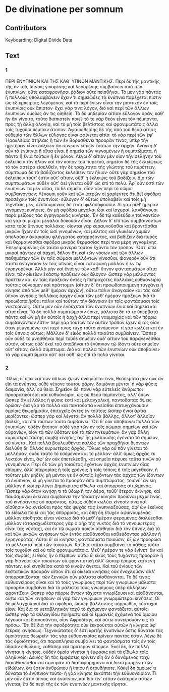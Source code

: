 # De divinatione per somnum  

## Contributors  
Keyboarding: Digital Divide Data  

## Text  
### 1  
ΠΕΡΙ ΕΝΥΠΝΙΩΝ ΚΑΙ ΤΗΣ ΚΑΘ’ ΥΠΝΟΝ ΜΑΝΤΙΚΗΣ. Περὶ δὲ τῆς μαντικῆς τῆς ἐν τοῖς ὕπνοις γινομένης καὶ λεγομένης συμβαίνειν ἀπὸ τῶν ἐνυπνίων, οὔτε καταφρονῆσαι ῥᾴδιον οὔτε πεισθῆναι. Τὸ μὲν γὰρ πάντας ἢ πολλοὺς ὑπολαμβάνειν ἔχειν τι σημειῶδες τὰ ἐνύπνια παρέχεται πίστιν ὡς ἐξ ἐμπειρίας λεγόμενον, καὶ τὸ περὶ ἐνίων εἶναι τὴν μαντικὴν ἐν τοῖς ἐνυπνίοις οὐκ ἄπιστον· ἔχει γάρ τινα λόγον, διὸ καὶ περὶ τῶν ἄλλων ἐνυπνίων ὁμοίως ἄν τις οἰηθείη. Τὸ δὲ μηδεμίαν αἰτίαν εὔλογον ὁρᾶν, καθ’ ἣν ἂν γίνοιτο, τοῦτο διαπιστεῖν ποιεῖ· τό τε γὰρ θεὸν εἶναι τὸν πέμποντα, πρὸς τῇ ἄλλῃ ἀλογίᾳ, καὶ τὸ μὴ τοῖς βελτίστοις καὶ φρονιμωτάτοις ἀλλὰ τοῖς τυχοῦσι πέμπειν ἄτοπον. Ἀφαιρεθείσης δὲ τῆς ἀπὸ τοῦ θεοῦ αἰτίας οὐδεμία τῶν ἄλλων εὔλογος εἶναι φαίνεται αἰτία· τὸ γὰρ περὶ τῶν ἐφ’ Ἡρακλείαις στήλαις ἢ τῶν ἐν Βορυσθένει προορᾶν τινάς, ὑπὲρ τὴν ἡμετέραν εἶναι δόξειεν ἂν σύνεσιν εὑρεῖν τούτων τὴν ἀρχήν. Ἀνάγκη δ’ οὖν τὰ ἐνύπνια ἢ αἴτια εἶναι ἢ σημεῖα τῶν γιγνομένων ἢ συμπτώματα, ἢ πάντα ἢ ἔνια τούτων ἢ ἓν μόνον. Λέγω δ’ αἴτιον μὲν οἷον τὴν σελήνην τοῦ ἐκλείπειν τὸν ἥλιον καὶ τὸν κόπον τοῦ πυρετοῦ, σημεῖον δὲ τῆς ἐκλείψεως τὸ τὸν ἀστέρα εἰσελθεῖν, τὴν δὲ τραχύτητα τῆς γλώττης τοῦ πυρέττειν, σύμπτωμα δὲ τὸ βαδίζοντος ἐκλείπειν τὸν ἥλιον· οὔτε γὰρ σημεῖον τοῦ ἐκλείπειν τοῦτ’ ἐστὶν οὔτ’ αἴτιον, οὔθ’ ἡ ἔκλειψις τοῦ βαδίζειν. Διὸ τῶν συμπτωμάτων οὐδὲν οὔτ’ ἀεὶ γίνεται οὔθ’ ὡς ἐπὶ τὸ πολύ. Ἆρ’ οὖν ἐστὶ τῶν ἐνυπνίων τὰ μὲν αἴτια, τὰ δὲ σημεῖα, οἷον τῶν περὶ τὸ σῶμα συμβαινόντων; Λέγουσι γοῦν καὶ τῶν ἰατρῶν οἱ χαρίεντες ὅτι δεῖ σφόδρα προσέχειν τοῖς ἐνυπνίοις· εὔλογον δ’ οὕτως ὑπολαβεῖν καὶ τοῖς μὴ τεχνίταις μέν, σκοπουμένοις δέ τι καὶ φιλοσοφοῦσιν. Αἱ γὰρ μεθ’ ἡμέραν γινόμεναι κινήσεις, ἂν μὴ σφόδρα μεγάλαι ὦσι καὶ ἰσχυραί, λανθάνουσι παρὰ μείζους τὰς ἐγρηγορικὰς κινήσεις. Ἐν δὲ τῷ καθεύδειν τοὐναντίον· καὶ γὰρ αἱ μικραὶ μεγάλαι δοκοῦσιν εἶναι. Δῆλον δ’ ἐπὶ τῶν συμβαινόντων κατὰ τοὺς ὕπνους πολλάκις· οἴονται γὰρ κεραυνοῦσθαι καὶ βροντᾶσθαι μικρῶν ἤχων ἐν τοῖς ὠσὶ γινομένων, καὶ μέλιτος καὶ γλυκέων χυμῶν ἀπολαύειν ἀκαριαίου φλέγματος καταρρέοντος, καὶ βαδίζειν διὰ πυρὸς καὶ θερμαίνεσθαι σφόδρα μικρᾶς θερμασίας περί τινα μέρη γιγνομένης. Ἐπεγειρομένοις δὲ ταῦτα φανερὰ τοῦτον ἔχοντα τὸν τρόπον. Ὥστ’ ἐπεὶ μικραὶ πάντων αἱ ἀρχαί, δῆλον ὅτι καὶ τῶν νόσων καὶ τῶν ἄλλων παθημάτων τῶν ἐν τοῖς σώμασι μελλόντων γίνεσθαι. Φανερὸν οὖν ὅτι ταῦτα ἀναγκαῖον ἐν τοῖς ὕπνοις εἶναι καταφανῆ μᾶλλον ἢ ἐν τῷ ἐγρηγορέναι. Ἀλλὰ μὴν καὶ ἔνιά γε τῶν καθ’ ὕπνον φαντασμάτων αἴτια εἶναι τῶν οἰκείων ἑκάστῳ πράξεων οὐκ ἄλογον· ὥσπερ γὰρ μέλλοντες πράττειν καὶ ἐν ταῖς πράξεσιν ὄντες ἢ πεπραχότες πολλάκις εὐθυονειρίᾳ τούτοις σύνεσμεν καὶ πράττομεν (αἴτιον δ’ ὅτι προωδοποιημένη τυγχάνει ἡ κίνησις ἀπὸ τῶν μεθ’ ἡμέραν ἀρχῶν), οὕτω πάλιν ἀναγκαῖον καὶ τὰς καθ’ ὕπνον κινήσεις πολλάκις ἀρχὴν εἶναι τῶν μεθ’ ἡμέραν πράξεων διὰ τὸ προωδοποιῆσθαι πάλιν καὶ τούτων τὴν διάνοιαν ἐν τοῖς φαντάσμασι τοῖς νυκτερινοῖς. Οὕτω μὲν οὖν ἐνδέχεται τῶν ἐνυπνίων ἔνια καὶ σημεῖα καὶ αἴτια εἶναι. Τὰ δὲ πολλὰ συμπτώμασιν ἔοικε, μάλιστα δὲ τά τε ὑπερβατὰ πάντα καὶ ὧν μὴ ἐν αὐτοῖς ἡ ἀρχὴ ἀλλὰ περὶ ναυμαχίας καὶ τῶν πόρρω συμβαινόντων ἐστίν· περὶ γὰρ τούτων τὸν αὐτὸν τρόπον ἔχειν εἰκὸς οἷον ὅταν μεμνημένῳ τινὶ περί τινος τύχῃ τοῦτο γινόμενον· τί γὰρ κωλύει καὶ ἐν τοῖς ὕπνοις οὕτως; Μᾶλλον δ’ εἰκὸς πολλὰ τοιαῦτα συμβαίνειν. Ὥσπερ οὖν οὐδὲ τὸ μνησθῆναι περὶ τοῦδε σημεῖον οὐδ’ αἴτιον τοῦ παραγενέσθαι αὐτόν, οὕτως οὐδ’ ἐκεῖ τοῦ ἀποβῆναι τὸ ἐνύπνιον τῷ ἰδόντι οὔτε σημεῖον οὔτ’ αἴτιον, ἀλλὰ σύμπτωμα. Διὸ καὶ πολλὰ τῶν ἐνυπνίων οὐκ ἀποβαίνει· τὰ γὰρ συμπτώματα οὔτ’ ἀεὶ οὔθ’ ὡς ἐπὶ τὸ πολὺ γίνεται.  
### 2  
Ὅλως δ’ ἐπεὶ καὶ τῶν ἄλλων ζῴων ὀνειρώττει τινά, θεόπεμπτα μὲν οὐκ ἂν εἴη τὰ ἐνύπνια, οὐδὲ γέγονε τούτου χάριν, δαιμόνια μέντοι· ἡ γὰρ φύσις δαιμονία, ἀλλ’ οὐ θεία. Σημεῖον δέ· πάνυ γὰρ εὐτελεῖς ἄνθρωποι προορατικοί εἰσι καὶ εὐθυόνειροι, ὡς οὐ θεοῦ πέμποντος, ἀλλ’ ὅσων ὥσπερ ἂν εἰ λάλος ἡ φύσις ἐστὶ καὶ μελαγχολική, παντοδαπὰς ὄψεις ὁρῶσιν· διὰ γὰρ τὸ πολλὰ καὶ παντοδαπὰ κινεῖσθαι ἐπιτυγχάνουσιν ὁμοίοις θεωρήμασιν, ἐπιτυχεῖς ὄντες ἐν τούτοις ὥσπερ ἔνιοι ἄρτια μερίζοντες· ὥσπερ γὰρ καὶ λέγεται ἂν πολλὰ βάλλῃς, ἄλλοτ’ ἀλλοῖον βαλεῖς, καὶ ἐπὶ τούτων τοῦτο συμβαίνει. Ὅτι δ’ οὐκ ἀποβαίνει πολλὰ τῶν ἐνυπνίων, οὐδὲν ἄτοπον· οὐδὲ γὰρ τῶν ἐν τοῖς σώμασι σημείων καὶ τῶν οὐρανίων, οἷον τὰ τῶν ὑδάτων καὶ τὰ τῶν πνευμάτων· ἂν γὰρ ἄλλη κυριωτέρα ταύτης συμβῇ κίνησις, ἀφ’ ἧς μελλούσης ἐγένετο τὸ σημεῖον, οὐ γίνεται. Καὶ πολλὰ βουλευθέντα καλῶς τῶν πραχθῆναι δεόντων διελύθη δι’ ἄλλας κυριωτέρας ἀρχάς. Ὅλως γὰρ οὐ πᾶν γίνεται τὸ μελλῆσαν, οὐδὲ ταὐτὸ τὸ ἐσόμενον καὶ τὸ μέλλον· ἀλλ’ ὅμως ἀρχάς τε λεκτέον εἶναι, ἀφ’ ὧν οὐκ ἐπετελέσθη, καὶ σημεῖα πέφυκε ταῦτα τινῶν οὐ γενομένων. Περὶ δὲ τῶν μὴ τοιαύτας ἐχόντων ἀρχὰς ἐνυπνίων οἵας εἴπομεν, ἀλλ’ ὑπερορίας ἢ τοῖς χρόνοις ἢ τοῖς τόποις ἢ τοῖς μεγέθεσιν, ἢ τούτων μὲν μηδέν, μὴ μέντοι γε ἐν αὑτοῖς ἐχόντων τὰς ἀρχὰς τῶν ἰδόντων τὸ ἐνύπνιον, εἰ μὴ γίνεται τὸ προορᾶν ἀπὸ συμπτώματος, τοιόνδ’ ἂν εἴη μᾶλλον ἢ ὥσπερ λέγει Δημόκριτος εἴδωλα καὶ ἀπορροὰς αἰτιώμενος. Ὥσπερ γὰρ ὅταν κινήσῃ τι τὸ ὕδωρ ἢ τὸν ἀέρα, τοῦθ’ ἕτερον ἐκίνησε, καὶ παυσαμένου ἐκείνου συμβαίνει τὴν τοιαύτην κίνησιν προϊέναι μέχρι τινός, τοῦ κινήσαντος οὐ παρόντος, οὕτως οὐδὲν κωλύει κίνησίν τινα καὶ αἴσθησιν ἀφικνεῖσθαι πρὸς τὰς ψυχὰς τὰς ἐνυπνιαζούσας, ἀφ’ ὧν ἐκεῖνος τὰ εἴδωλα ποιεῖ καὶ τὰς ἀπορροίας, καὶ ὅπῃ δὴ ἔτυχεν ἀφικνουμένας μᾶλλον αἰσθητὰς εἶναι νύκτωρ διὰ τὸ μεθ’ ἡμέραν φερομένας διαλύεσθαι μᾶλλον (ἀταραχωδέστερος γὰρ ὁ ἀὴρ τῆς νυκτὸς διὰ τὸ νηνεμωτέρας εἶναι τὰς νύκτας), καὶ ἐν τῷ σώματι ποιεῖν αἴσθησιν διὰ τὸν ὕπνον, διὰ τὸ καὶ τῶν μικρῶν κινήσεων τῶν ἐντὸς αἰσθάνεσθαι καθεύδοντας μᾶλλον ἢ ἐγρηγορότας. Αὗται δ’ αἱ κινήσεις φαντάσματα ποιοῦσιν, ἐξ ὧν προορῶσι τὰ μέλλοντα περὶ τῶν τοιούτων. Καὶ διὰ ταῦτα συμβαίνει τὸ πάθος τοῦτο τοῖς τυχοῦσι καὶ οὐ τοῖς φρονιμωτάτοις. Μεθ’ ἡμέραν τε γὰρ ἐγίνετ’ ἂν καὶ τοῖς σοφοῖς, εἰ θεὸς ἦν ὁ πέμπων· οὕτω δ’ εἰκὸς τοὺς τυχόντας προορᾶν· ἡ γὰρ διάνοια τῶν τοιούτων οὐ φροντιστικὴ ἀλλ’ ὥσπερ ἔρημος καὶ κενὴ πάντων, καὶ κινηθεῖσα κατὰ τὸ κινοῦν ἄγεται. Καὶ τοῦ ἐνίους τῶν ἐκστατικῶν προορᾶν αἴτιον ὅτι αἱ οἰκεῖαι κινήσεις οὐκ ἐνοχλοῦσιν ἀλλ’ ἀπορραπίζονται· τῶν ξενικῶν οὖν μάλιστα αἰσθάνονται. Τὸ δέ τινας εὐθυονείρους εἶναι καὶ τὸ τοὺς γνωρίμους περὶ τῶν γνωρίμων μάλιστα προορᾶν συμβαίνει διὰ τὸ μάλιστα τοὺς γνωρίμους ὑπὲρ ἀλλήλων φροντίζειν· ὥσπερ γὰρ πόρρω ὄντων τάχιστα γνωρίζουσι καὶ αἰσθάνονται, οὕτω καὶ τῶν κινήσεων· αἱ γὰρ τῶν γνωρίμων γνωριμώτεραι κινήσεις. Οἱ δὲ μελαγχολικοὶ διὰ τὸ σφόδρα, ὥσπερ βάλλοντες πόρρωθεν, εὔστοχοί εἰσιν. Καὶ διὰ τὸ μεταβλητικὸν ταχὺ τὸ ἐχόμενον φαντάζεται αὐτοῖς· ὥσπερ γὰρ τὰ Φιλαιγίδου ποιήματα καὶ οἱ ἐμμανεῖς ἐχόμενα τοῦ ὁμοίου λέγουσι καὶ διανοοῦνται, οἷον Ἀφροδίτην, καὶ οὕτω συνείρουσιν εἰς τὸ πρόσω. Ἔτι δὲ διὰ τὴν σφοδρότητα οὐκ ἐκκρούεται αὐτῶν ἡ κίνησις ὑφ’ ἑτέρας κινήσεως. Τεχνικώτατος δ’ ἐστὶ κριτὴς ἐνυπνίων ὅστις δύναται τὰς ὁμοιότητας θεωρεῖν· τὰς γὰρ εὐθυονειρίας κρίνειν παντός ἐστιν. Λέγω δὲ τὰς ὁμοιότητας, ὅτι παραπλήσια συμβαίνει τὰ φαντάσματα τοῖς ἐν τοῖς ὕδασιν εἰδώλοις, καθάπερ καὶ πρότερον εἴπομεν. Ἐκεῖ δέ, ἂν πολλὴ γίνηται ἡ κίνησις, οὐδὲν ὁμοία γίνεται ἡ ἔμφασις καὶ τὰ εἴδωλα τοῖς ἀληθινοῖς. Δεινὸς δὴ τὰς ἐμφάσεις κρίνειν εἴη ἂν ὁ δυνάμενος ταχὺ διαισθάνεσθαι καὶ συνορᾶν τὰ διαπεφορημένα καὶ διεστραμμένα τῶν εἰδώλων, ὅτι ἐστὶν ἀνθρώπου ἢ ἵππου ἢ ὁτουδήποτε. Κἀκεῖ δὴ ὁμοίως τι δύναται τὸ ἐνύπνιον τοῦτο· ἡ γὰρ κίνησις ἐκκόπτει τὴν εὐθυονειρίαν. Τί μὲν οὖν ἐστὶν ὕπνος καὶ ἐνύπνιον, καὶ διὰ τίν’ αἰτίαν ἑκάτερον αὐτῶν γίνεται, ἔτι δὲ περὶ τῆς ἐκ τῶν ἐνυπνίων μαντικῆς εἴρηται.  
